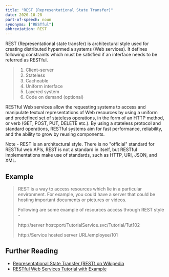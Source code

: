 ```yaml
---
title: "REST (Representational State Transfer)"
date: 2020-10-28
part-of-speech: noun
synonyms: ["RESTful"]
abbreviation: REST
---
```


REST (Representational state transfer) is architectural style used for creating distributed hypermedia systems (Web services). It defines following constraints which must be satisfied if an interface needs to be referred as RESTful. 

> 1. Client–server 
> 2. Stateless 
> 3. Cacheable 
> 4. Uniform interface
> 5. Layered system
> 6. Code on demand (optional) 

RESTful Web services allow the requesting systems to access and manipulate textual representations of Web resources by using a uniform and predefined set of stateless operations, in the form of an HTTP method, or verb (GET, POST, PUT, DELETE etc.). By using a stateless protocol and standard operations, RESTful systems aim for fast performance, reliability, and the ability to grow by reusing components.

Note -  REST is an architectural style. There is no "official" standard for RESTful web APIs, REST is not a standard in itself, but RESTful implementations make use of standards, such as HTTP, URI, JSON, and XML.


## Example

> REST is a way to access resources which lie in a particular environment. For example, you could have a server that could be hosting important documents or pictures or videos. 
> 
>
> Following are some example of resources access through REST style -
>
> http://server host:port/TutorialService.svc/Tutorial/Tut102
>
> http://Service hosted server URL/employee/101
>


## Further Reading
- [Representational State Transfer (REST) on Wikipedia](https://en.wikipedia.org/wiki/Representational_state_transfer)
- [RESTful Web Services Tutorial with Example](https://www.guru99.com/restful-web-services.html)
